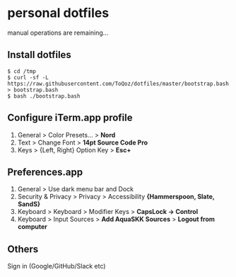 # personal dotfiles

manual operations are remaining...

## Install dotfiles

```
$ cd /tmp
$ curl -sf -L https://raw.githubusercontent.com/ToQoz/dotfiles/master/bootstrap.bash > bootstrap.bash
$ bash ./bootstrap.bash
```

## Configure iTerm.app profile

1. General > Color Presets... > **Nord**
2. Text > Change Font > **14pt Source Code Pro**
3. Keys > {Left, Right} Option Key > **Esc+**

## Preferences.app

1. General > Use dark menu bar and Dock
2. Security & Privacy > Privacy > Accessibility **{Hammerspoon, Slate, SandS}**
3. Keyboard > Keyboard > Modifier Keys > **CapsLock -> Control**
4. Keyboard > Input Sources > **Add AquaSKK Sources** > **Logout from computer**

## Others

Sign in (Google/GitHub/Slack etc)
